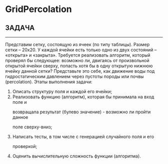 # GridPercolation
<h2> ЗАДАЧА </h2>
<hr>

Представим сетку, состоящую из ячеек (по типу таблицы). Размер сетки – 20х20. У каждой ячейки есть только одно из двух состояний – «открыта» и «закрыта». Требуется реализовать алгоритм, который проверял бы следующее: возможно ли, двигаясь от произвольной открытой ячейки сверху, попасть хотя бы в одну открытую нижнюю ячейку данной сетки? Представьте это себе, как движение воды под гидростатическим давлением через пустоты породы или почвы (percolation). Этапы выполнения задачи:

<ol>
<li> Описать структуру поля и каждой его ячейки; </li>

<li>Реализовать функцию (алгоритм), которая бы принимала на вход поле и

возвращала результат (булево значение) - возможно ли пройти данное

поле сверху-вниз; </li>

<li> Написать тесты, в том числе с генерацией случайного поля и его

проверкой; </li>

<li>Оценить вычислительную сложность функции (алгоритма). </li>
</ol>
